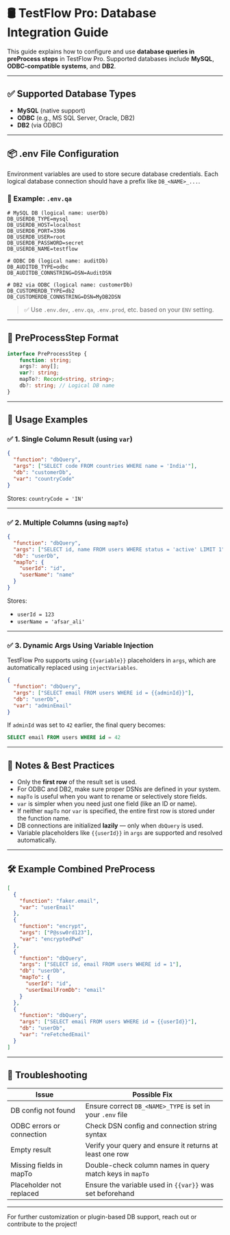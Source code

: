 # 🛢️ TestFlow Pro: Database Integration Guide

This guide explains how to configure and use **database queries in preProcess steps** in TestFlow Pro. Supported databases include **MySQL**, **ODBC-compatible systems**, and **DB2**.

---

## ✅ Supported Database Types

* **MySQL** (native support)
* **ODBC** (e.g., MS SQL Server, Oracle, DB2)
* **DB2** (via ODBC)

---

## 📦 .env File Configuration

Environment variables are used to store secure database credentials.
Each logical database connection should have a prefix like `DB_<NAME>_...`.

### 🔧 Example: `.env.qa`

```env
# MySQL DB (logical name: userDb)
DB_USERDB_TYPE=mysql
DB_USERDB_HOST=localhost
DB_USERDB_PORT=3306
DB_USERDB_USER=root
DB_USERDB_PASSWORD=secret
DB_USERDB_NAME=testflow

# ODBC DB (logical name: auditDb)
DB_AUDITDB_TYPE=odbc
DB_AUDITDB_CONNSTRING=DSN=AuditDSN

# DB2 via ODBC (logical name: customerDb)
DB_CUSTOMERDB_TYPE=db2
DB_CUSTOMERDB_CONNSTRING=DSN=MyDB2DSN
```

> ✅ Use `.env.dev`, `.env.qa`, `.env.prod`, etc. based on your `ENV` setting.

---

## 🧩 PreProcessStep Format

```ts
interface PreProcessStep {
    function: string;
    args?: any[];
    var?: string;
    mapTo?: Record<string, string>;
    db?: string; // Logical DB name
}
```

---

## 🧪 Usage Examples

### ✅ 1. Single Column Result (using `var`)

```json
{
  "function": "dbQuery",
  "args": ["SELECT code FROM countries WHERE name = 'India'"],
  "db": "customerDb",
  "var": "countryCode"
}
```

Stores: `countryCode = 'IN'`

---

### ✅ 2. Multiple Columns (using `mapTo`)

```json
{
  "function": "dbQuery",
  "args": ["SELECT id, name FROM users WHERE status = 'active' LIMIT 1"],
  "db": "userDb",
  "mapTo": {
    "userId": "id",
    "userName": "name"
  }
}
```

Stores:

* `userId = 123`
* `userName = 'afsar_ali'`

---

### ✅ 3. Dynamic Args Using Variable Injection

TestFlow Pro supports using `{{variable}}` placeholders in `args`, which are automatically replaced using `injectVariables`.

```json
{
  "function": "dbQuery",
  "args": ["SELECT email FROM users WHERE id = {{adminId}}"],
  "db": "userDb",
  "var": "adminEmail"
}
```

If `adminId` was set to `42` earlier, the final query becomes:

```sql
SELECT email FROM users WHERE id = 42
```

---

## 🧠 Notes & Best Practices

* Only the **first row** of the result set is used.
* For ODBC and DB2, make sure proper DSNs are defined in your system.
* `mapTo` is useful when you want to rename or selectively store fields.
* `var` is simpler when you need just one field (like an ID or name).
* If neither `mapTo` nor `var` is specified, the entire first row is stored under the function name.
* DB connections are initialized **lazily** — only when `dbQuery` is used.
* Variable placeholders like `{{userId}}` in `args` are supported and resolved automatically.

---

## 🛠️ Example Combined PreProcess

```json
[
  {
    "function": "faker.email",
    "var": "userEmail"
  },
  {
    "function": "encrypt",
    "args": ["P@ssw0rd123"],
    "var": "encryptedPwd"
  },
  {
    "function": "dbQuery",
    "args": ["SELECT id, email FROM users WHERE id = 1"],
    "db": "userDb",
    "mapTo": {
      "userId": "id",
      "userEmailFromDb": "email"
    }
  },
  {
    "function": "dbQuery",
    "args": ["SELECT email FROM users WHERE id = {{userId}}"],
    "db": "userDb",
    "var": "reFetchedEmail"
  }
]
```

---

## 🧰 Troubleshooting

| Issue                     | Possible Fix                                               |
| ------------------------- | ---------------------------------------------------------- |
| DB config not found       | Ensure correct `DB_<NAME>_TYPE` is set in your `.env` file |
| ODBC errors or connection | Check DSN config and connection string syntax              |
| Empty result              | Verify your query and ensure it returns at least one row   |
| Missing fields in mapTo   | Double-check column names in query match keys in `mapTo`   |
| Placeholder not replaced  | Ensure the variable used in `{{var}}` was set beforehand   |

---

For further customization or plugin-based DB support, reach out or contribute to the project!
